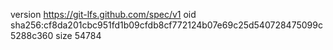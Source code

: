 version https://git-lfs.github.com/spec/v1
oid sha256:cf8da201cbc951fd1b09cfdb8cf772124b07e69c25d540728475099c5288c360
size 54784
